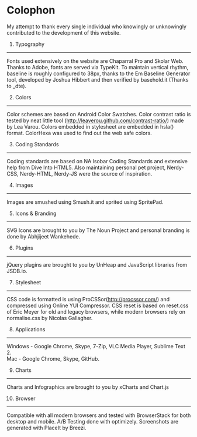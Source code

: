 Colophon
========

My attempt to thank every single individual who knowingly or unknowingly contributed to the development of this website.

1. Typography
-------------
Fonts used extensively on the website are Chaparral Pro and Skolar Web. Thanks to Adobe, fonts are served via TypeKit. To maintain vertical rhythm, baseline is roughly configured to 38px, thanks to the Em Baseline Generator tool, developed by Joshua Hibbert and then verified by basehold.it (Thanks to _dte).

2. Colors
---------
Color schemes are based on Android Color Swatches. Color contrast ratio is tested by neat little tool (http://leaverou.github.com/contrast-ratio/) made by Lea Varou. Colors embedded in stylesheet are embedded in hsla() format. ColorHexa was used to find out the web safe colors.

3. Coding Standards
-------------------
Coding standards are based on NA Isobar Coding Standards and extensive help from Dive Into HTML5. Also maintaining personal pet project, Nerdy-CSS, Nerdy-HTML, Nerdy-JS were the source of inspiration.

4. Images
---------
Images are smushed using Smush.it and sprited using SpritePad.

5. Icons & Branding
-------------------
SVG Icons are brought to you by The Noun Project and personal branding is done by Abhjijeet Wankehede.

6. Plugins
----------
jQuery plugins are brought to you by UnHeap and JavaScript libraries from JSDB.io.

7. Stylesheet
-------------
CSS code is formatted is using ProCSSor(http://procssor.com/) and compressed using Online YUI Compressor. CSS reset is based on reset.css of Eric Meyer for old and legacy browsers, while modern browsers rely on normalise.css by Nicolas Gallagher.

8. Applications
---------------
Windows - Google Chrome, Skype, 7-Zip, VLC Media Player, Sublime Text 2.  
Mac - Google Chrome, Skype, GitHub.

9. Charts
---------
Charts and Infographics are brought to you by xCharts and Chart.js

10. Browser
-----------
Compatible with all modern browsers and tested with BrowserStack for both desktop and mobile. A/B Testing done with optimizely. Screenshots are generated with PlaceIt by Breezi.
